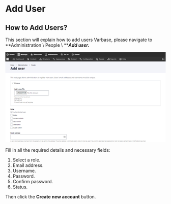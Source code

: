 # Add User

## How to Add Users?

This section will explain how to add users Varbase, please navigate to **Administration \ People \ **_**Add user.**_

![Adding users in Varbase](<../../.gitbook/assets/image (74).png>)

Fill in all the required details and necessary fields:&#x20;

1. Select a role.&#x20;
2. Email address.&#x20;
3. Username.&#x20;
4. Password.&#x20;
5. Confirm password.&#x20;
6. Status.

Then click the **Create new account** button.
